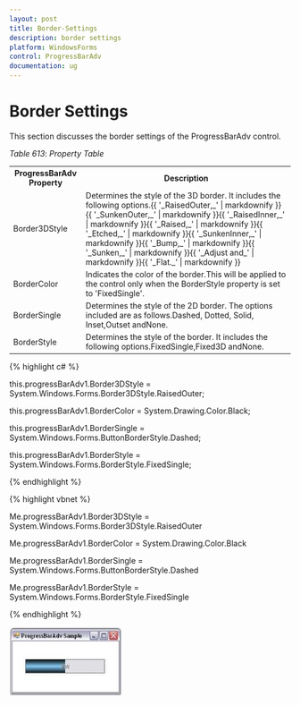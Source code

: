 ```yaml
---
layout: post
title: Border-Settings
description: border settings
platform: WindowsForms
control: ProgressBarAdv
documentation: ug
---
```


# Border Settings

This section discusses the border settings of the ProgressBarAdv control.

_Table_ _613_: _Property Table_

<table>
<tr>
<th>
ProgressBarAdv Property</th><th>
Description</th></tr>
<tr>
<td>
Border3DStyle</td><td>
Determines the style of the 3D border. It includes the following options.{{ '_RaisedOuter,_' | markdownify }}{{ '_SunkenOuter,_' | markdownify }}{{ '_RaisedInner,_' | markdownify }}{{ '_Raised,_' | markdownify }}{{ '_Etched,_' | markdownify }}{{ '_SunkenInner,_' | markdownify }}{{ '_Bump,_' | markdownify }}{{ '_Sunken,_' | markdownify }}{{ '_Adjust and_'  | markdownify }}{{ '_Flat._' | markdownify }}</td></tr>
<tr>
<td>
BorderColor</td><td>
Indicates the color of the border.This will be applied to the control only when the BorderStyle property is set to 'FixedSingle'.</td></tr>
<tr>
<td>
BorderSingle</td><td>
Determines the style of the 2D border. The options included are as follows.Dashed, Dotted, Solid, Inset,Outset andNone.</td></tr>
<tr>
<td>
BorderStyle</td><td>
Determines the style of the border. It includes the following options.FixedSingle,Fixed3D andNone.</td></tr>
</table>

{% highlight c# %}

this.progressBarAdv1.Border3DStyle = System.Windows.Forms.Border3DStyle.RaisedOuter;

this.progressBarAdv1.BorderColor = System.Drawing.Color.Black;

this.progressBarAdv1.BorderSingle = System.Windows.Forms.ButtonBorderStyle.Dashed;

this.progressBarAdv1.BorderStyle = System.Windows.Forms.BorderStyle.FixedSingle;

{% endhighlight %}

{% highlight vbnet %}

Me.progressBarAdv1.Border3DStyle = System.Windows.Forms.Border3DStyle.RaisedOuter 

Me.progressBarAdv1.BorderColor = System.Drawing.Color.Black 

Me.progressBarAdv1.BorderSingle = System.Windows.Forms.ButtonBorderStyle.Dashed 

Me.progressBarAdv1.BorderStyle = System.Windows.Forms.BorderStyle.FixedSingle 

{% endhighlight %}

![](Overview_images/Overview_img23.jpeg) 


